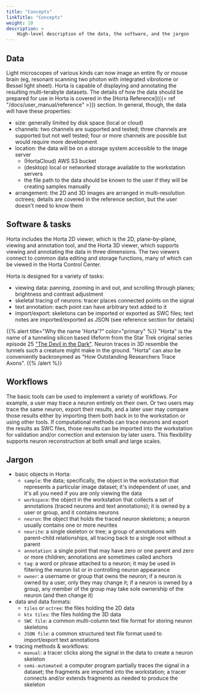```yaml
---
title: "Concepts"
linkTitle: "Concepts"
weight: 10
description: >
    High-level description of the data, the software, and the jargon
---
```


## Data

Light microscopes of various kinds can now image an entire fly or mouse brain (eg, resonant scanning two photon with integrated vibrotome or Bessel light sheet). Horta is capable of displaying and annotating the resulting multi-terabyte datasets. The details of how the data should be prepared for use in Horta is covered in the [Horta Reference]({{< ref "/docs/user_manual/reference" >}}) section. In general, though, the data will have these properties:

- size: generally limited by disk space (local or cloud)
- channels: two channels are supported and tested; three channels are supported but not well tested; four or more channels are possible but would require more development
- location: the data will be on a storage system accessible to the image server 
    + (HortaCloud) AWS S3 bucket
    + (desktop) local or networked storage available to the workstation servers
    + the file path to the data should be known to the user if they will be creating samples manually 
- arrangement: the 2D and 3D images are arranged in multi-resolution octrees; details are covered in the reference section, but the user doesn't need to know them

## Software & tasks

Horta includes the Horta 2D viewer, which is the 2D, plane-by-plane, viewing and annotation tool, and the Horta 3D viewer, which supports viewing and annotating the data in three dimensions. The two viewers connect to common data editing and storage functions, many of which can be viewed in the Horta Control Center.

Horta is designed for a variety of tasks:

- viewing data: panning, zooming in and out, and scrolling through planes; brightness and contrast adjustment
- skeletal tracing of neurons: tracer places connected points on the signal
- text annotation: each point can have arbitrary text added to it
- import/export: skeletons can be imported or exported as SWC files; text notes are imported/exported as JSON (see reference section for details)

{{% alert title="Why the name 'Horta'?" color="primary" %}}
"Horta" is the name of a tunneling silicon based lifeform from the Star Trek original series episode 25 ["The Devil in the Dark"](http://en.wikipedia.org/wiki/The_Devil_in_the_Dark). Neuron traces in 3D resemble the tunnels such a creature might make in the ground. "Horta" can also be conveniently backronymed as "How Outstanding Researchers Trace Axons".
{{% /alert %}}

## Workflows

The basic tools can be used to implement a variety of workflows. For example, a user may trace a neuron entirely on their own. Or two users may trace the same neuron, export their results, and a later user may compare those results either by importing them both back in to the workstation or using other tools. If computational methods can trace neurons and export the results as SWC files, those results can be imported into the workstation for validation and/or correction and extension by later users. This flexibility supports neuron reconstruction at both small and large scales.

## Jargon

- basic objects in Horta: 
    + `sample`: the data; specifically, the object in the workstation that represents a particular image dataset; it's independent of user, and it's all you need if you are only viewing the data 
    + `workspace`: the object in the workstation that collects a set of annotations (traced neurons and text annotations); it is owned by a user or group, and it contains neurons 
    + `neuron`: the object that holds the traced neuron skeletons; a neuron usually contains one or more neurites 
    + `neurite`: a single skeleton or tree; a group of annotations with parent-child relationships, all tracing back to a single root without a parent 
    + `annotation`: a single point that may have zero or one parent and zero or more children; annotations are sometimes called anchors 
    + `tag`: a word or phrase attached to a neuron; it may be used in filtering the neuron list or in controlling neuron appearance 
    + `owner`: a username or group that owns the neuron; if a neuron is owned by a user, only they may change it; if a neuron is owned by a group, any member of the group may take sole ownership of the neuron (and then change it) 
- data and data formats: 
    + `tiles` or `octree`: the files holding the 2D data 
    + `ktx tiles`: the files holding the 3D data 
    + `SWC file`: a common multi-column text file format for storing neuron skeletons 
    + `JSON file`: a common structured text file format used to import/export text annotations
- tracing methods & workflows: 
    + `manual`: a tracer clicks along the signal in the data to create a neuron skeleton 
    + `semi-automated`: a computer program partially traces the signal in a dataset; the fragments are imported into the workstation; a tracer connects and/or extends fragments as needed to produce the skeleton
 